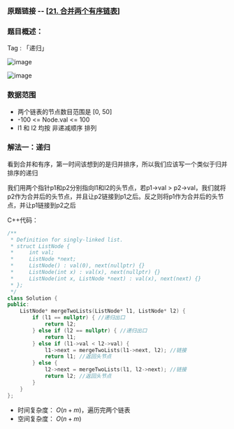 ### 原题链接 -- [[21. 合并两个有序链表](https://leetcode.cn/problems/merge-two-sorted-lists/)]

### 题目概述：
Tag : 「递归」

![image](https://user-images.githubusercontent.com/99656524/197214277-9f3b04ee-10cc-407c-b1b6-27eb71c80767.png)

![image](https://user-images.githubusercontent.com/99656524/197214311-5685d34b-ce8e-4643-b7fb-30ac061040f2.png)

### 数据范围
* 两个链表的节点数目范围是 [0, 50]
* -100 <= Node.val <= 100
* l1 和 l2 均按 非递减顺序 排列

### 解法一：递归
看到合并和有序，第一时间该想到的是归并排序，所以我们应该写一个类似于归并排序的递归

我们用两个指针p1和p2分别指向l1和l2的头节点，若p1->val > p2->val，我们就将p2作为合并后的头节点，并且让p2链接到p1之后。反之则将p1作为合并后的头节点，并让p1链接到p2之后

C++代码：
```cpp
/**
 * Definition for singly-linked list.
 * struct ListNode {
 *     int val;
 *     ListNode *next;
 *     ListNode() : val(0), next(nullptr) {}
 *     ListNode(int x) : val(x), next(nullptr) {}
 *     ListNode(int x, ListNode *next) : val(x), next(next) {}
 * };
 */
class Solution {
public:
    ListNode* mergeTwoLists(ListNode* l1, ListNode* l2) {
        if (l1 == nullptr) { //递归出口
            return l2;
        } else if (l2 == nullptr) { //递归出口
            return l1;
        } else if (l1->val < l2->val) {
            l1->next = mergeTwoLists(l1->next, l2); //链接
            return l1; //返回头节点
        } else {
            l2->next = mergeTwoLists(l1, l2->next); //链接
            return l2; //返回头节点
        }
    }
};

```
* 时间复杂度： $O(n + m)$，遍历完两个链表
* 空间复杂度： $O(n + m)$ 
